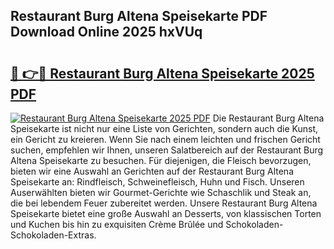 ## Restaurant Burg Altena Speisekarte PDF Download Online 2025 hxVUq

# <h2><a href="http://gcecad.nevu.top/?p=Restaurant+Burg+Altena+Speisekarte">🔗 👉🔴 Restaurant Burg Altena Speisekarte 2025 PDF</a></h2>

[![Restaurant Burg Altena Speisekarte 2025 PDF](https://i.imgur.com/dBaPXMq.png)](http://gcecad.nevu.top/?p=Restaurant+Burg+Altena+Speisekarte)
Die Restaurant Burg Altena Speisekarte ist nicht nur eine Liste von Gerichten, sondern auch die Kunst, ein Gericht zu kreieren. Wenn Sie nach einem leichten und frischen Gericht suchen, empfehlen wir Ihnen, unseren Salatbereich auf der Restaurant Burg Altena Speisekarte zu besuchen. Für diejenigen, die Fleisch bevorzugen, bieten wir eine Auswahl an Gerichten auf der Restaurant Burg Altena Speisekarte an: Rindfleisch, Schweinefleisch, Huhn und Fisch. Unseren Auserwählten bieten wir Gourmet-Gerichte wie Schaschlik und Steak an, die bei lebendem Feuer zubereitet werden. Unsere Restaurant Burg Altena Speisekarte bietet eine große Auswahl an Desserts, von klassischen Torten und Kuchen bis hin zu exquisiten Crème Brûlée und Schokoladen-Schokoladen-Extras.
